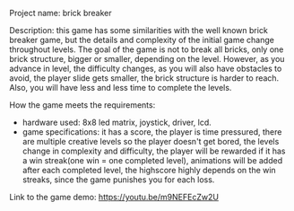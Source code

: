 Project name: brick breaker

Description: this game has some similarities with the well known brick breaker game, but the details and complexity of the initial game change throughout levels. The goal of the game is not to break all bricks, only one brick structure, bigger or smaller, depending on the level. However, as you advance in level, the difficulty changes, as you will also have obstacles to avoid, the player slide gets smaller, the brick structure is harder to reach. Also, you will have less and less time to complete the levels.

How the game meets the requirements: 
- hardware used: 8x8 led matrix, joystick, driver, lcd.
- game specifications: it has a score, the player is time pressured, there are multiple creative levels so the player doesn't get bored, the levels change in complexity and difficulty, the player will be rewarded if it has a win streak(one win = one completed level), animations will be added after each completed level, the highscore highly depends on the win streaks, since the game punishes you for each loss.


Link to the game demo: https://youtu.be/m9NEFEcZw2U 
